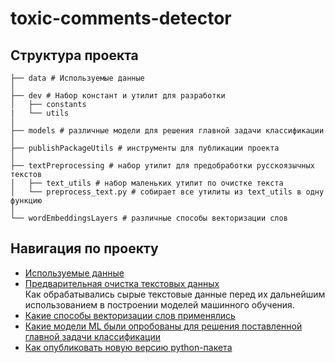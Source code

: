 # toxic-comments-detector

## Структура проекта
```
├── data # Используемые данные
│
├── dev # Набор констант и утилит для разработки
│   ├── constants
|   └── utils
│
├── models # различные модели для решения главной задачи классификации  
│
├── publishPackageUtils # инструменты для публикации проекта
│    
├── textPreprocessing # набор утилит для предобработки русскоязычных текстов
│   ├── text_utils # набор маленьких утилит по очистке текста
│   └── preprocess_text.py # собирает все утилиты из text_utils в одну функцию
│
└── wordEmbeddingsLayers # различные способы векторизации слов
```

## Навигация по проекту
- [Используемые данные](/data)
- [Предварительная очистка текстовых данных](/textPreprocessing)<br>
Как обрабатывались сырые текстовые данные перед их дальнейшим использованием в построении моделей машинного обучения.
- [Какие способы векторизации слов применялись](/wordEmbeddingsLayers)
- [Какие модели ML были опробованы для решения поставленной главной задачи классификации](/models)
- [Как опубликовать новую версию python-пакета](/publishPackageUtils/how-publish-package-instruction.md)